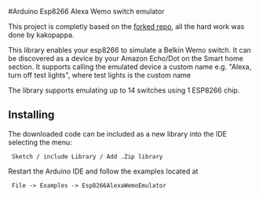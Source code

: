 #Arduino Esp8266 Alexa Wemo switch emulator

This project is completly based on the [forked repo](https://github.com/kakopappa/arduino-esp8266-alexa-multiple-wemo-switch), all the hard work was done by kakopappa.

This library enables your esp8266 to simulate a Belkin Wemo switch. It can be discovered as a device by your Amazon Echo/Dot on the Smart home section. It supports calling the emulated device a custom name e.g. "Alexa, turn off test lights", where test lights is the custom name

The library supports emulating up to 14 switches using 1 ESP8266 chip.

## Installing

The downloaded code can be included as a new library into the IDE selecting the menu:

     Sketch / include Library / Add .Zip library

Restart the Arduino IDE and follow the examples located at

     File -> Examples -> Esp8266AlexaWemoEmulator
